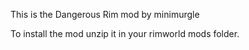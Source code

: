 This is the Dangerous Rim mod by minimurgle

To install the mod unzip it in your rimworld mods folder.
